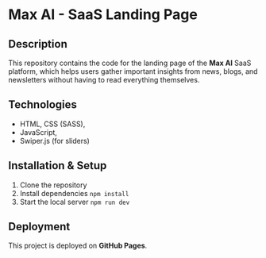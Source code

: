# Max AI - SaaS Landing Page

## Description
This repository contains the code for the landing page of the **Max AI** SaaS platform, which helps users gather important insights from news, blogs, and newsletters without having to read everything themselves.

## Technologies
- HTML, CSS (SASS),
- JavaScript,
- Swiper.js (for sliders)

## Installation & Setup
1. Clone the repository
2. Install dependencies `npm install`
3. Start the local server `npm run dev`

## Deployment
This project is deployed on **GitHub Pages**.
